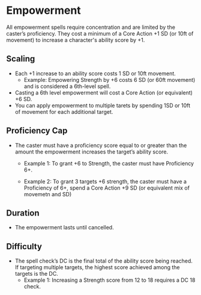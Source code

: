 # Empowerment

All empowerment spells require concentration and are limited by the caster’s proficiency. They cost a minimum of a Core Action +1 SD (or 10ft of movement) to increase a character's ability score by +1.

## Scaling

- Each +1 increase to an ability score costs 1 SD or 10ft movement.
    - Example: Empowering Strength by +6 costs 6 SD (or 60ft movement) and is considered a 6th-level spell.
- Casting a 6th level empowerment will cost a Core Action (or equivalent) +6 SD.
- You can apply empowerment to multiple tarets by spending 1SD or 10ft of movement for each additional target.

## Proficiency Cap

- The caster must have a proficiency score equal to or greater than the amount the empowerment increases the target’s ability score.
    - Example 1: To grant +6 to Strength, the caster must have Proficiency 6+.

    - Example 2: To grant 3 targets +6 strength, the caster must have a Proficiency of 6+, spend a Core Action +9 SD (or equivalent mix of movemetn and SD)

## Duration

- The empowerment lasts until cancelled.

## Difficulty

- The spell check’s DC is the final total of the ability score being reached. If targeting multiple targets, the highest score achieved among the targets is the DC.
    - Example 1: Increasing a Strength score from 12 to 18 requires a DC 18 check.
